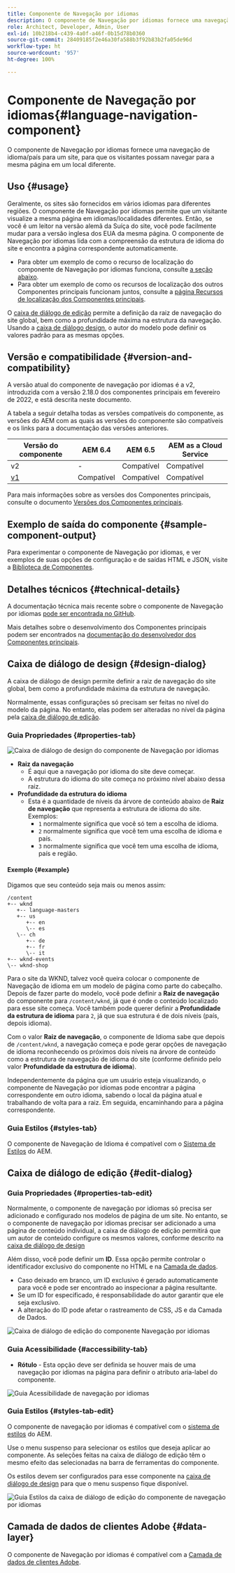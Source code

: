 ```yaml
---
title: Componente de Navegação por idiomas
description: O componente de Navegação por idiomas fornece uma navegação de idioma/país para um site, para que os visitantes possam navegar para a mesma página em um local diferente.
role: Architect, Developer, Admin, User
exl-id: 10b218b4-c439-4a0f-a46f-0b15d78b0360
source-git-commit: 28409185f2e46a30fa588b3f92b83b2fa05de96d
workflow-type: ht
source-wordcount: '957'
ht-degree: 100%

---
```


# Componente de Navegação por idiomas{#language-navigation-component}

O componente de Navegação por idiomas fornece uma navegação de idioma/país para um site, para que os visitantes possam navegar para a mesma página em um local diferente.

## Uso {#usage}

Geralmente, os sites são fornecidos em vários idiomas para diferentes regiões. O componente de Navegação por idiomas permite que um visitante visualize a mesma página em idiomas/localidades diferentes. Então, se você é um leitor na versão alemã da Suíça do site, você pode facilmente mudar para a versão inglesa dos EUA da mesma página. O componente de Navegação por idiomas lida com a compreensão da estrutura de idioma do site e encontra a página correspondente automaticamente.

* Para obter um exemplo de como o recurso de localização do componente de Navegação por idiomas funciona, consulte [a seção abaixo](#example).
* Para obter um exemplo de como os recursos de localização dos outros Componentes principais funcionam juntos, consulte a [página Recursos de localização dos Componentes principais](/help/get-started/localization.md).

O [caixa de diálogo de edição](#edit-dialog) permite a definição da raiz de navegação do site global, bem como a profundidade máxima na estrutura da navegação. Usando a [caixa de diálogo design](#design-dialog), o autor do modelo pode definir os valores padrão para as mesmas opções.

## Versão e compatibilidade {#version-and-compatibility}

A versão atual do componente de navegação por idiomas é a v2, introduzida com a versão 2.18.0 dos componentes principais em fevereiro de 2022, e está descrita neste documento.

A tabela a seguir detalha todas as versões compatíveis do componente, as versões do AEM com as quais as versões do componente são compatíveis e os links para a documentação das versões anteriores.

| Versão do componente | AEM 6.4 | AEM 6.5 | AEM as a Cloud Service |
|--- |--- |--- |---|
| v2 | - | Compatível | Compatível |
| [v1](v1/language-navigation.md) | Compatível | Compatível | Compatível |

Para mais informações sobre as versões dos Componentes principais, consulte o documento [Versões dos Componentes principais](/help/versions.md).

## Exemplo de saída do componente {#sample-component-output}

Para experimentar o componente de Navegação por idiomas, e ver exemplos de suas opções de configuração e de saídas HTML e JSON, visite a [Biblioteca de Componentes](https://adobe.com/go/aem_cmp_library_langnav_br).

## Detalhes técnicos {#technical-details}

A documentação técnica mais recente sobre o componente de Navegação por idiomas [pode ser encontrada no GitHub](https://adobe.com/go/aem_cmp_tech_langnav_v1_br).

Mais detalhes sobre o desenvolvimento dos Componentes principais podem ser encontrados na [documentação do desenvolvedor dos Componentes principais](/help/developing/overview.md).

## Caixa de diálogo de design {#design-dialog}

A caixa de diálogo de design permite definir a raiz de navegação do site global, bem como a profundidade máxima da estrutura de navegação.

Normalmente, essas configurações só precisam ser feitas no nível do modelo da página. No entanto, elas podem ser alteradas no nível da página pela [caixa de diálogo de edição](#edit-dialog).

### Guia Propriedades {#properties-tab}

![Caixa de diálogo de design do componente de Navegação por idiomas](/help/assets/language-navigation-design.png)

* **Raiz da navegação**
   * É aqui que a navegação por idioma do site deve começar.
   * A estrutura do idioma do site começa no próximo nível abaixo dessa raiz.
* **Profundidade da estrutura do idioma**
   * Esta é a quantidade de níveis da árvore de conteúdo abaixo de **Raiz de navegação** que representa a estrutura de idioma do site. Exemplos:
      * `1` normalmente significa que você só tem a escolha de idioma.
      * `2` normalmente significa que você tem uma escolha de idioma e país.
      * `3` normalmente significa que você tem uma escolha de idioma, país e região.

#### Exemplo {#example}

Digamos que seu conteúdo seja mais ou menos assim:

```
/content
+-- wknd
   +-- language-masters
   +-- us
      +-- en
      \-- es
   \-- ch
      +-- de
      +-- fr
      \-- it
+-- wknd-events
\-- wknd-shop
```

Para o site da WKND, talvez você queira colocar o componente de Navegação de idioma em um modelo de página como parte do cabeçalho. Depois de fazer parte do modelo, você pode definir a **Raiz de navegação** do componente para `/content/wknd`, já que é onde o conteúdo localizado para esse site começa. Você também pode querer definir a **Profundidade da estrutura de idioma** para `2`, já que sua estrutura é de dois níveis (país, depois idioma).

Com o valor **Raiz de navegação**, o componente de Idioma sabe que depois de `/content/wknd`, a navegação começa e pode gerar opções de navegação de idioma reconhecendo os próximos dois níveis na árvore de conteúdo como a estrutura de navegação de idioma do site (conforme definido pelo valor **Profundidade da estrutura de idioma**).

Independentemente da página que um usuário esteja visualizando, o componente de Navegação por idiomas pode encontrar a página correspondente em outro idioma, sabendo o local da página atual e trabalhando de volta para a raiz. Em seguida, encaminhando para a página correspondente.

### Guia Estilos {#styles-tab}

O componente de Navegação de Idioma é compatível com o [Sistema de Estilos](/help/get-started/authoring.md#component-styling) do AEM.

## Caixa de diálogo de edição {#edit-dialog}

### Guia Propriedades {#properties-tab-edit}

Normalmente, o componente de navegação por idiomas só precisa ser adicionado e configurado nos modelos de página de um site. No entanto, se o componente de navegação por idiomas precisar ser adicionado a uma página de conteúdo individual, a caixa de diálogo de edição permitirá que um autor de conteúdo configure os mesmos valores, conforme descrito na [caixa de diálogo de design](#design-dialog)

Além disso, você pode definir um **ID**. Essa opção permite controlar o identificador exclusivo do componente no HTML e na [Camada de dados](/help/developing/data-layer/overview.md).

* Caso deixado em branco, um ID exclusivo é gerado automaticamente para você e pode ser encontrado ao inspecionar a página resultante.
* Se um ID for especificado, é responsabilidade do autor garantir que ele seja exclusivo.
* A alteração do ID pode afetar o rastreamento de CSS, JS e da Camada de Dados.

![Caixa de diálogo de edição do componente Navegação por idiomas](/help/assets/language-navigation-edit.png)

### Guia Acessibilidade {#accessibility-tab}

* **Rótulo** - Esta opção deve ser definida se houver mais de uma navegação por idiomas na página para definir o atributo aria-label do componente.

![Guia Acessibilidade de navegação por idiomas](/help/assets/language-navigation-edit-accessibility.png)

### Guia Estilos {#styles-tab-edit}

O componente de navegação por idiomas é compatível com o [sistema de estilos](/help/get-started/authoring.md#component-styling) do AEM.

Use o menu suspenso para selecionar os estilos que deseja aplicar ao componente. As seleções feitas na caixa de diálogo de edição têm o mesmo efeito das selecionadas na barra de ferramentas do componente.

Os estilos devem ser configurados para esse componente na [caixa de diálogo de design](#design-dialog) para que o menu suspenso fique disponível.

![Guia Estilos da caixa de diálogo de edição do componente de navegação por idiomas](/help/assets/language-navigation-edit-styles.png)

## Camada de dados de clientes Adobe {#data-layer}

O componente de Navegação por idiomas é compatível com a [Camada de dados de clientes Adobe](/help/developing/data-layer/overview.md).
